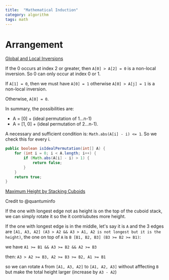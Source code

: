 ```yaml
---
title:  "Mathematical Induction"
category: algorithm
tags: math
---
```

# Arrangement

[Global and Local Inversions][global-and-local-inversions]

If the 0 occurs at index 2 or greater, then `A[0] > A[2] = 0` is a non-local inversion. So 0 can only occur at index 0 or 1.

If `A[1] = 0`, then we must have `A[0] = 1` otherwise `A[0] > A[j] = 1` is a non-local inversion.

Otherwise, `A[0] = 0`.

In summary, the possibilities are:
* A = [0] + (ideal permutation of 1...n-1)
* A = [1, 0] + (ideal permutation of 2...n-1).

A necessary and sufficient condition is: `Math.abs(A[i] - i) <= 1`. So we check this for every i.

```java
public boolean isIdealPermutation(int[] A) {
    for (int i = 0; i < A.length; i++) {
        if (Math.abs(A[i] - i) > 1) {
            return false;
        }
    }
    return true;
}
```

[Maximum Height by Stacking Cuboids][maximum-height-by-stacking-cuboids]

Credit to @quantuminfo

If the one with longest edge not as height is on the top of the cuboid stack, we can simply rotate it so the it contriubutes more height.

If the one with longest edge is in the middle, let's say it is `A` and the 3 edges are `[A1, A3, A2] (A3 > A2 && A3 > A1, A2 is not longest but it is the height)`, the one on top of `A` is `B [B1, B2, B3] (B3 >= B2 >= B1)`:

we have `A1 >= B1 && A3 >= B2 && A2 >= B3`

then: `A3 > A2 >= B3, A2 >= B3 >= B2, A1 >= B1`

so we can rotate `A` from `[A1, A3, A2]` to `[A1, A2, A3]` without afffecting `B` but make the total height larger (increase by `A3 - A2`)

[global-and-local-inversions]: https://leetcode.com/problems/global-and-local-inversions/
[maximum-height-by-stacking-cuboids]: https://leetcode.com/problems/maximum-height-by-stacking-cuboids/

